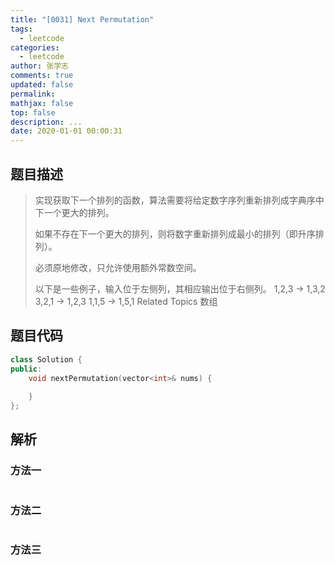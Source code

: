 ```yaml
---
title: "[0031] Next Permutation"
tags:
  - leetcode
categories:
  - leetcode
author: 张学志
comments: true
updated: false
permalink:
mathjax: false
top: false
description: ...
date: 2020-01-01 00:00:31
---
```


## 题目描述

> 实现获取下一个排列的函数，算法需要将给定数字序列重新排列成字典序中下一个更大的排列。 
> 
> 如果不存在下一个更大的排列，则将数字重新排列成最小的排列（即升序排列）。 
> 
> 必须原地修改，只允许使用额外常数空间。 
> 
> 以下是一些例子，输入位于左侧列，其相应输出位于右侧列。 
> 1,2,3 → 1,3,2 
> 3,2,1 → 1,2,3 
> 1,1,5 → 1,5,1 
> Related Topics 数组

## 题目代码

```cpp
class Solution {
public:
    void nextPermutation(vector<int>& nums) {
        
    }
};
```

## 解析

### 方法一

```cpp

```

### 方法二

```cpp

```

### 方法三

```cpp

```

